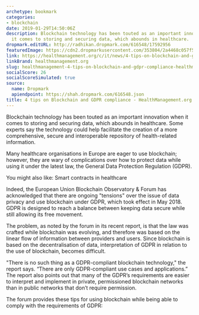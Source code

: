 ```yaml
---
archetype: bookmark
categories:
- blockchain
date: 2019-01-29T14:50:06Z
description: Blockchain technology has been touted as an important innovation when
  it comes to storing and securing data, which abounds in healthcare.
dropmark.editURL: http://radhikan.dropmark.com/616548/17592956
featuredImage: https://cdn2.dropmarkusercontent.com/353804/2a4468c057f51c8f3b184b1111031300b2bbcfb4bf419cc198a14f5a5476c1d2/thumbnail/00113723_cw_image_wi_d18885b9bbaf1643a38ba7a985d40515.png?Expires=1557430063&Signature=Q4SV-Yy2~VsH4~Rf5Ht-wEAKLBf-rwCYomyNUB4JMLaVXKHut4J0UoC6iUJd5Kmkx5GKgiY3DK5Rs9iyyDb8FCXhDX3Kv0D1~NxFM0h1L~FQHkLjdiIRq26szIUdm11mGexoslD~s~KGyAHvWISs5h2bvKOVQOw8LnzUvAfdgFocaW7RaeCjMHXMItT7Lh8JWAV1kT07Z-ttVljaTsIVDpUhY5QYzfZvg-UawGX-uQIgHO7bTfievTjscmkEAGUjAg~ZchOP4qc4oob6a7iVwGofjqeCGr7DJNE8o29P6wSeeqoDrd5l0b5a4t2pToltJmOpkIVND5etYEC4iYjkIA__&Key-Pair-Id=APKAITQYWVEN757ZA4KQ
link: https://healthmanagement.org/c/it/news/4-tips-on-blockchain-and-gdpr-compliance
linkBrand: healthmanagement.org
slug: healthmanagement-4-tips-on-blockchain-and-gdpr-compliance-healthmanagement-org
socialScore: 26
socialScoreSimulated: true
source:
  name: Dropmark
  apiendpoint: https://shah.dropmark.com/616548.json
title: 4 tips on Blockchain and GDPR compliance - HealthManagement.org
---
```

Blockchain technology has been touted as an important innovation when it comes to storing and securing data, which abounds in healthcare. Some experts say the technology could help facilitate the creation of a more comprehensive, secure and interoperable repository of health-related information.
 

Many healthcare organisations in Europe are eager to use blockchain; however, they are wary of complications over how to protect data while using it under the latest law, the General Data Protection Regulation (GDPR).

 
You might also like: Smart contracts in healthcare


Indeed, the European Union Blockchain Observatory & Forum has acknowledged that there are ongoing "tensions" over the issue of data privacy and use blockchain under GDPR, which took effect in May 2018. GDPR is designed to reach a balance between keeping data secure while still allowing its free movement.

 

The problem, as noted by the forum in its recent report, is that the law was crafted while blockchain was evolving, and therefore was based on the linear flow of information between providers and users. Since blockchain is based on the decentralisation of data, interpretation of GDPR in relation to the use of blockchain, becomes difficult.

 

"There is no such thing as a GDPR-compliant blockchain technology," the report says. “There are only GDPR-compliant use cases and applications.” The report also points out that many of the GDPR’s requirements are easier to interpret and implement in private, permissioned blockchain networks than in public networks that don’t require permission.

 

The forum provides these tips for using blockchain while being able to comply with the requirements of GDPR:

 

